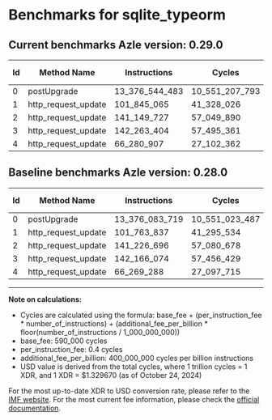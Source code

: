 # Benchmarks for sqlite_typeorm

## Current benchmarks Azle version: 0.29.0

| Id  | Method Name         | Instructions   | Cycles         | USD           | USD/Million Calls | Change                             |
| --- | ------------------- | -------------- | -------------- | ------------- | ----------------- | ---------------------------------- |
| 0   | postUpgrade         | 13_376_544_483 | 10_551_207_793 | $0.0140296245 | $14_029.62        | <font color="red">+460_764</font>  |
| 1   | http_request_update | 101_845_065    | 41_328_026     | $0.0000549526 | $54.95            | <font color="red">+81_228</font>   |
| 2   | http_request_update | 141_149_727    | 57_049_890     | $0.0000758575 | $75.85            | <font color="green">-76_969</font> |
| 3   | http_request_update | 142_263_404    | 57_495_361     | $0.0000764499 | $76.44            | <font color="red">+97_330</font>   |
| 4   | http_request_update | 66_280_907     | 27_102_362     | $0.0000360372 | $36.03            | <font color="red">+11_619</font>   |

## Baseline benchmarks Azle version: 0.28.0

| Id  | Method Name         | Instructions   | Cycles         | USD           | USD/Million Calls |
| --- | ------------------- | -------------- | -------------- | ------------- | ----------------- |
| 0   | postUpgrade         | 13_376_083_719 | 10_551_023_487 | $0.0140293794 | $14_029.37        |
| 1   | http_request_update | 101_763_837    | 41_295_534     | $0.0000549094 | $54.90            |
| 2   | http_request_update | 141_226_696    | 57_080_678     | $0.0000758985 | $75.89            |
| 3   | http_request_update | 142_166_074    | 57_456_429     | $0.0000763981 | $76.39            |
| 4   | http_request_update | 66_269_288     | 27_097_715     | $0.0000360310 | $36.03            |

---

**Note on calculations:**

- Cycles are calculated using the formula: base_fee + (per_instruction_fee \* number_of_instructions) + (additional_fee_per_billion \* floor(number_of_instructions / 1_000_000_000))
- base_fee: 590_000 cycles
- per_instruction_fee: 0.4 cycles
- additional_fee_per_billion: 400_000_000 cycles per billion instructions
- USD value is derived from the total cycles, where 1 trillion cycles = 1 XDR, and 1 XDR = $1.329670 (as of October 24, 2024)

For the most up-to-date XDR to USD conversion rate, please refer to the [IMF website](https://www.imf.org/external/np/fin/data/rms_sdrv.aspx).
For the most current fee information, please check the [official documentation](https://internetcomputer.org/docs/current/developer-docs/gas-cost#execution).
